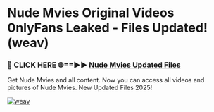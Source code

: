 # Nude Mvies Original Videos 0nlyFans Leaked - Files Updated! (weav)

<h3>🔴 CLICK HERE 🌐==►► <a href="https://tinyurl.com/y5r63du9" rel="nofollow">Nude Mvies Updated Files</a></h3>

Get Nude Mvies and all content. Now you can access all videos and pictures of Nude Mvies. New Updated Files 2025!

[![weav](https://i.imgur.com/UVo9nyh.gif)](https://tinyurl.com/y5r63du9)